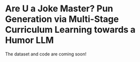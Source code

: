 # Are U a Joke Master? Pun Generation via Multi-Stage Curriculum Learning towards a Humor LLM
The dataset and code are coming soon!
